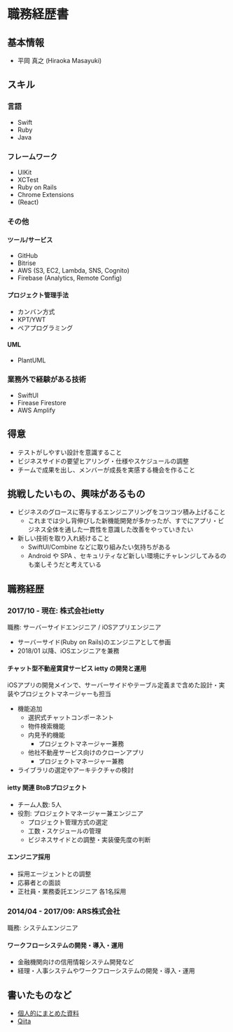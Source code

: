 # 職務経歴書

## 基本情報

- 平岡 真之 (Hiraoka Masayuki)

## スキル

### 言語

- Swift
- Ruby
- Java

### フレームワーク

- UIKit
- XCTest
- Ruby on Rails
- Chrome Extensions
- (React)

### その他

#### ツール/サービス

- GitHub
- Bitrise
- AWS (S3, EC2, Lambda, SNS, Cognito)
- Firebase (Analytics, Remote Config)

#### プロジェクト管理手法

- カンバン方式
- KPT/YWT
- ペアプログラミング

#### UML

- PlantUML

### 業務外で経験がある技術

- SwiftUI
- Firease Firestore
- AWS Amplify

## 得意

- テストがしやすい設計を意識すること
- ビジネスサイドの要望ヒアリング・仕様やスケジュールの調整
- チームで成果を出し、メンバーが成長を実感する機会を作ること

## 挑戦したいもの、興味があるもの

- ビジネスのグロースに寄与するエンジニアリングをコツコツ積み上げること
  - これまでは少し背伸びした新機能開発が多かったが、すでにアプリ・ビジネス全体を通した一貫性を意識した改善をやっていきたい
- 新しい技術を取り入れ続けること
  - SwiftUI/Combine などに取り組みたい気持ちがある
  - Android や SPA 、セキュリティなど新しい環境にチャレンジしてみるのも楽しそうだと考えている 

## 職務経歴

### 2017/10 - 現在: 株式会社ietty

職務: サーバーサイドエンジニア / iOSアプリエンジニア

- サーバーサイド(Ruby on Rails)のエンジニアとして参画
- 2018/01 以降、iOSエンジニアを兼務

#### チャット型不動産賃貸サービス ietty の開発と運用

iOSアプリの開発メインで、サーバーサイドやテーブル定義まで含めた設計・実装やプロジェクトマネージャーも担当

- 機能追加
  - 選択式チャットコンポーネント
  - 物件検索機能
  - 内見予約機能
    - プロジェクトマネージャー兼務
  - 他社不動産サービス向けのクローンアプリ
    - プロジェクトマネージャー兼務
- ライブラリの選定やアーキテクチャの検討

#### ietty 関連 BtoBプロジェクト

- チーム人数: 5人
- 役割: プロジェクトマネージャー兼エンジニア
  - プロジェクト管理方式の選定
  - 工数・スケジュールの管理
  - ビジネスサイドとの調整・実装優先度の判断

#### エンジニア採用

- 採用エージェントとの調整
- 応募者との面談
- 正社員・業務委託エンジニア 各1名採用

### 2014/04 - 2017/09: ARS株式会社

職務: システムエンジニア

#### ワークフローシステムの開発・導入・運用

- 金融機関向けの信用情報システム開発など
- 経理・人事システムやワークフローシステムの開発・導入・運用


## 書いたものなど

- [個人的にまとめた資料](https://hira22.github.io/Articles/)
- [Qiita](https://qiita.com/hira22)

